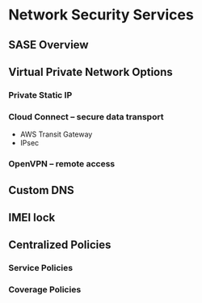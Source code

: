 # Network Security Services

## SASE Overview

## Virtual Private Network Options

### Private Static IP

### Cloud Connect – secure data transport

- AWS Transit Gateway
- IPsec

### OpenVPN – remote access

## Custom DNS

## IMEI lock

## Centralized Policies

### Service Policies

### Coverage Policies
